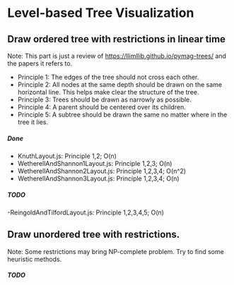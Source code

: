 # Level-based Tree Visualization




## Draw ordered tree with restrictions in linear time

Note: This part is just a review of https://llimllib.github.io/pymag-trees/ and the papers it refers to.


- Principle 1: The edges of the tree should not cross each other.
- Principle 2: All nodes at the same depth should be drawn on the same horizontal line. This helps make clear the structure of the tree.
- Principle 3: Trees should be drawn as narrowly as possible.
- Principle 4: A parent should be centered over its children.
- Principle 5: A subtree should be drawn the same no matter where in the tree it lies.


##### Done
* KnuthLayout.js: Principle 1,2; O(n)
* WetherellAndShannon1Layout.js: Principle 1,2,3; O(n)
* WetherellAndShannon2Layout.js: Principle 1,2,3,4; O(n^2)
* WetherellAndShannon3Layout.js: Principle 1,2,3,4; O(n)
##### TODO
-ReingoldAndTilfordLayout.js: Principle 1,2,3,4,5; O(n)





## Draw unordered tree with restrictions.

Note: Some restrictions may bring NP-complete problem. Try to find some heuristic methods.

##### TODO
